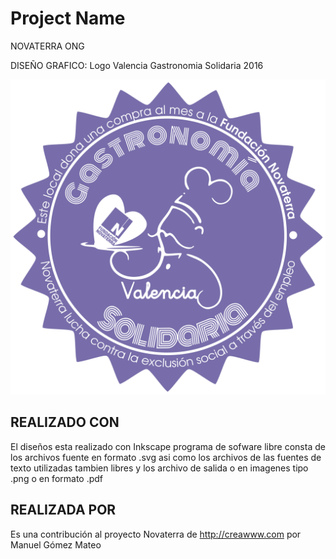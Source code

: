 # Project Name
NOVATERRA ONG

DISEÑO GRAFICO: Logo Valencia Gastronomia Solidaria 2016

<p align="center">
  <img src="https://raw.githubusercontent.com/Novaterra/Gastronomia_Valencia_Solidaria/master/gastronomiaVLCsolidaria1.png" width="600"/>
</p>

## REALIZADO CON

El diseños esta realizado con Inkscape programa de sofware libre
consta de los archivos fuente en formato .svg asi como los archivos de
las fuentes de texto utilizadas tambien libres
y los archivo de salida o en imagenes tipo .png o en formato .pdf

## REALIZADA POR

Es una contribución al proyecto Novaterra de http://creawww.com por Manuel Gómez Mateo